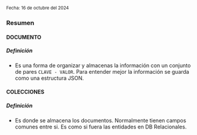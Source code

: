 <sub>Fecha: 16 de octubre del 2024</sub>
### Resumen

#### DOCUMENTO

##### Definición

- Es una forma de organizar y almacenas la información con un conjunto de pares `CLAVE - VALOR`. Para entender mejor la información se guarda como una estructura JSON.

#### COLECCIONES

##### Definición

- Es donde se almacena los documentos. Normalmente tienen campos comunes entre si. Es como si fuera las entidades en DB Relacionales.